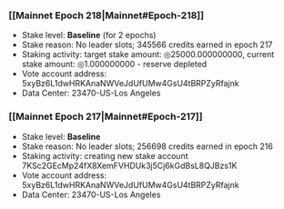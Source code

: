 ### [[Mainnet Epoch 218|Mainnet#Epoch-218]]
* Stake level: **Baseline** (for 2 epochs)
* Stake reason: No leader slots; 345566 credits earned in epoch 217
* Staking activity: target stake amount: ◎25000.000000000, current stake amount: ◎1.000000000 - reserve depleted
* Vote account address: 5xyBz6L1dwHRKAnaNWVeJdUfUMw4GsU4tBRPZyRfajnk
* Data Center: 23470-US-Los Angeles
### [[Mainnet Epoch 217|Mainnet#Epoch-217]]
* Stake level: **Baseline**
* Stake reason: No leader slots; 256698 credits earned in epoch 216
* Staking activity: creating new stake account 7KSc2GEcMp24fX8XemFVHDUk3j5Cj6kGdBsL8QJBzs1K
* Vote account address: 5xyBz6L1dwHRKAnaNWVeJdUfUMw4GsU4tBRPZyRfajnk
* Data Center: 23470-US-Los Angeles